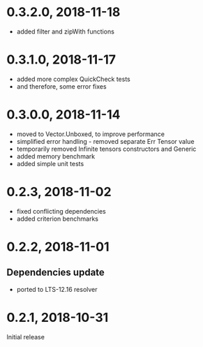 # 0.3.2.0, 2018-11-18
- added filter and zipWith functions

# 0.3.1.0, 2018-11-17
- added more complex QuickCheck tests
- and therefore, some error fixes

# 0.3.0.0, 2018-11-14
- moved to Vector.Unboxed, to improve performance
- simplified error handling - removed separate Err Tensor value
- temporarily removed Infinite tensors constructors and Generic
- added memory benchmark
- added simple unit tests

# 0.2.3, 2018-11-02
- fixed conflicting dependencies
- added criterion benchmarks

# 0.2.2, 2018-11-01
## Dependencies update
- ported to LTS-12.16 resolver

# 0.2.1, 2018-10-31
Initial release
